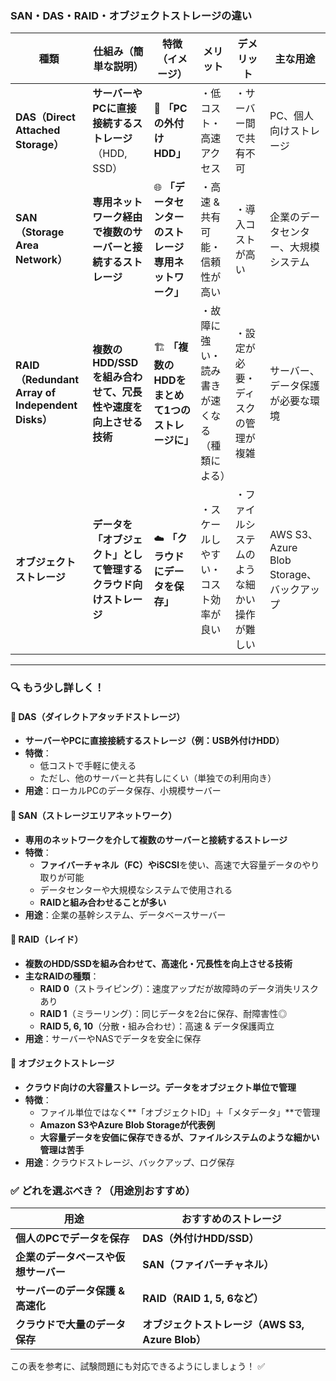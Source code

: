 ### **SAN・DAS・RAID・オブジェクトストレージの違い**  


| **種類** | **仕組み（簡単な説明）** | **特徴（イメージ）** | **メリット** | **デメリット** | **主な用途** |
|----------|----------------|----------------|------------|--------------|----------------|
| **DAS（Direct Attached Storage）** | **サーバーやPCに直接接続するストレージ**（HDD, SSD） | 🔌 **「PCの外付けHDD」** | ・低コスト・高速アクセス | ・サーバー間で共有不可 | PC、個人向けストレージ |
| **SAN（Storage Area Network）** | **専用ネットワーク経由で複数のサーバーと接続するストレージ** | 🌐 **「データセンターのストレージ専用ネットワーク」** | ・高速 & 共有可能・信頼性が高い | ・導入コストが高い | 企業のデータセンター、大規模システム |
| **RAID（Redundant Array of Independent Disks）** | **複数のHDD/SSDを組み合わせて、冗長性や速度を向上させる技術** | 🏗 **「複数のHDDをまとめて1つのストレージに」** | ・故障に強い・読み書きが速くなる（種類による） | ・設定が必要・ディスクの管理が複雑 | サーバー、データ保護が必要な環境 |
| **オブジェクトストレージ** | **データを「オブジェクト」として管理するクラウド向けストレージ** | ☁️ **「クラウドにデータを保存」** | ・スケールしやすい・コスト効率が良い | ・ファイルシステムのような細かい操作が難しい | AWS S3、Azure Blob Storage、バックアップ |

---

### **🔍 もう少し詳しく！**
#### **📌 DAS（ダイレクトアタッチドストレージ）**
- **サーバーやPCに直接接続するストレージ（例：USB外付けHDD）**  
- **特徴**：  
  - 低コストで手軽に使える  
  - ただし、他のサーバーと共有しにくい（単独での利用向き）  
- **用途**：ローカルPCのデータ保存、小規模サーバー  

#### **📌 SAN（ストレージエリアネットワーク）**
- **専用のネットワークを介して複数のサーバーと接続するストレージ**  
- **特徴**：  
  - **ファイバーチャネル（FC）**や**iSCSI**を使い、高速で大容量データのやり取りが可能  
  - データセンターや大規模なシステムで使用される  
  - **RAIDと組み合わせることが多い**  
- **用途**：企業の基幹システム、データベースサーバー  

#### **📌 RAID（レイド）**
- **複数のHDD/SSDを組み合わせて、高速化・冗長性を向上させる技術**  
- **主なRAIDの種類**：
  - **RAID 0**（ストライピング）：速度アップだが故障時のデータ消失リスクあり  
  - **RAID 1**（ミラーリング）：同じデータを2台に保存、耐障害性◎  
  - **RAID 5, 6, 10**（分散・組み合わせ）：高速 & データ保護両立  
- **用途**：サーバーやNASでデータを安全に保存  

#### **📌 オブジェクトストレージ**
- **クラウド向けの大容量ストレージ。データをオブジェクト単位で管理**  
- **特徴**：  
  - ファイル単位ではなく**「オブジェクトID」＋「メタデータ」**で管理  
  - **Amazon S3やAzure Blob Storageが代表例**  
  - **大容量データを安価に保存できるが、ファイルシステムのような細かい管理は苦手**  
- **用途**：クラウドストレージ、バックアップ、ログ保存  



### **✅ どれを選ぶべき？（用途別おすすめ）**
| **用途** | **おすすめのストレージ** |
|------------|----------------|
| **個人のPCでデータを保存** | **DAS（外付けHDD/SSD）** |
| **企業のデータベースや仮想サーバー** | **SAN（ファイバーチャネル）** |
| **サーバーのデータ保護 & 高速化** | **RAID（RAID 1, 5, 6など）** |
| **クラウドで大量のデータ保存** | **オブジェクトストレージ（AWS S3, Azure Blob）** |

この表を参考に、試験問題にも対応できるようにしましょう！ ✅
